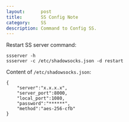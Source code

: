 ```yaml
---
layout:      post
title:       SS Config Note
category:    SS
description: Command to Config SS.
---
```


Restart SS server command:
```
ssserver -h
ssserver -c /etc/shadowsocks.json -d restart
```

Content of `/etc/shadowsocks.json`:
```
{
    "server":"x.x.x.x",
    "server_port":8000,
    "local_port":1080,
    "password":"******",
    "method":"aes-256-cfb"
}
```